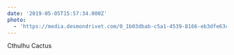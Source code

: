 ```yaml
---
date: '2019-05-05T15:57:34.000Z'
photo:
  - 'https://media.desmondrivet.com/0_1b03dbab-c5a1-4539-8166-eb3dfe63cf59.jpg'
---
```


Cthulhu Cactus  
